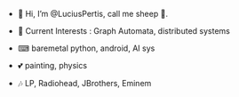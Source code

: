 - 👋 Hi, I’m @LuciusPertis, call me sheep 🐑.

- 🧩 Current Interests : Graph Automata, distributed systems 

- ⌨ baremetal python, android, AI sys
- 💕 painting, physics
- 🎶 LP, Radiohead, JBrothers, Eminem

<!---
LuciusPertis/LuciusPertis is a ✨ special ✨ repository because its `README.md` (this file) appears on your GitHub profile.
You can click the Preview link to take a look at your changes.
--->

